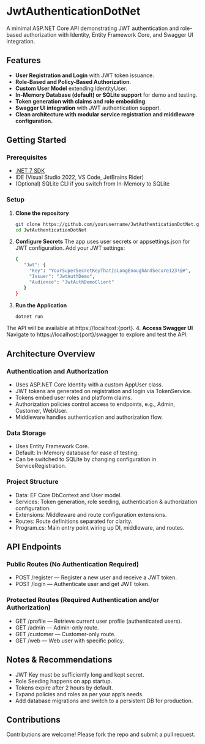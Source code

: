 # JwtAuthenticationDotNet

A minimal ASP.NET Core API demonstrating JWT authentication and role-based authorization with Identity, Entity Framework Core, and Swagger UI integration.

## Features

- **User Registration and Login** with JWT token issuance.
- **Role-Based and Policy-Based Authorization**.
- **Custom User Model** extending IdentityUser.
- **In-Memory Database (default) or SQLite support** for demo and testing.
- **Token generation with claims and role embedding**.
- **Swagger UI integration** with JWT authentication support.
- **Clean architecture with modular service registration and middleware configuration.**

## Getting Started

### Prerequisites

- [.NET 7 SDK](https://dotnet.microsoft.com/download/dotnet/7.0)
- IDE (Visual Studio 2022, VS Code, JetBrains Rider)
- (Optional) SQLite CLI if you switch from In-Memory to SQLite

### Setup

1. **Clone the repository**

   ```bash
   git clone https://github.com/yourusername/JwtAuthenticationDotNet.git
   cd JwtAuthenticationDotNet
2. **Configure Secrets**
   The app uses user secrets or appsettings.json for JWT configuration. Add your JWT settings:
   
   ```bash
   {
      "Jwt": {
        "Key": "YourSuperSecretKeyThatIsLongEnoughAndSecure123!@#",
        "Issuer": "JwtAuthDemo",
        "Audience": "JwtAuthDemoClient"
      }
   }
3. **Run the Application**

    ```bash
    dotnet run
  The API will be available at https://localhost:{port}.
4. **Access Swagger UI**
    Navigate to https://localhost:{port}/swagger to explore and test the API.
    

## Architecture Overview
### Authentication and Authorization
* Uses ASP.NET Core Identity with a custom AppUser class.
* JWT tokens are generated on registration and login via TokenService.
* Tokens embed user roles and platform claims.
* Authorization policies control access to endpoints, e.g., Admin, Customer, WebUser.
* Middleware handles authentication and authorization flow.
### Data Storage
* Uses Entity Framework Core.
* Default: In-Memory database for ease of testing.
* Can be switched to SQLite by changing configuration in ServiceRegistration.
### Project Structure
* Data: EF Core DbContext and User model.
* Services: Token generation, role seeding, authentication & authorization configuration.
* Extensions: Middleware and route configuration extensions.
* Routes: Route definitions separated for clarity.
* Program.cs: Main entry point wiring up DI, middleware, and routes.

## API Endpoints
### Public Routes (No Authentication Required)
* POST /register — Register a new user and receive a JWT token.
* POST /login — Authenticate user and get JWT token.
### Protected Routes (Required Authentication and/or Authorization)
* GET /profile — Retrieve current user profile (authenticated users).
* GET /admin — Admin-only route.
* GET /customer — Customer-only route.
* GET /web — Web user with specific policy.

## Notes & Recommendations
* JWT Key must be sufficiently long and kept secret.
* Role Seeding happens on app startup.
* Tokens expire after 2 hours by default.
* Expand policies and roles as per your app’s needs.
* Add database migrations and switch to a persistent DB for production.

## Contributions
Contributions are welcome! Please fork the repo and submit a pull request.
